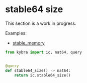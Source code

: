 # stable64 size

This section is a work in progress.

Examples:

-   [stable_memory](https://github.com/demergent-labs/kybra/tree/main/examples/stable_memory)

```python
from kybra import ic, nat64, query


@query
def stable64_size() -> nat64:
    return ic.stable64_size()
```
